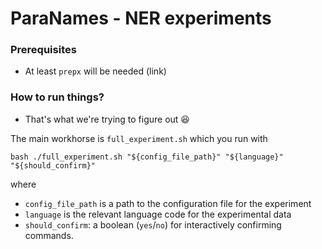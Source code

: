 # ParaNames - NER experiments

### Prerequisites
- At least `prepx` will be needed (link)

### How to run things?
- That's what we're trying to figure out 😆

The main workhorse is `full_experiment.sh` which you run with

```
bash ./full_experiment.sh "${config_file_path}" "${language}" "${should_confirm}"
```

where
- `config_file_path` is a path to the configuration file for the experiment
- `language` is the relevant language code for the experimental data
- `should_confirm`: a boolean (`yes`/`no`) for interactively confirming commands.